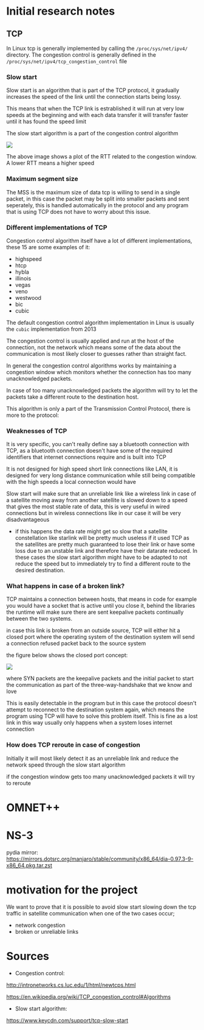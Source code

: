 # Initial research notes
## TCP
In Linux tcp is generally implemented by calling the `/proc/sys/net/ipv4/` directory. The congestion control is generally defined in the `/proc/sys/net/ipv4/tcp_congestion_control` file
### Slow start
Slow start is an algorithm that is part of the TCP protocol, it gradually increases the speed of the link until the connection starts being lossy.

This means that when the TCP link is estrablished it will run at very low speeds at the beginning and with each data transfer it will transfer faster until it has found the speed limit

The slow start algorithm is a part of the congestion control algorithm

<image src=ezgif-5-e0416b6d36.png></image>

The above image shows a plot of the RTT related to the congestion window. A lower RTT means a higher speed

### Maximum segment size
The MSS is the maximum size of data tcp is willing to send in a single packet, in this case the packet may be split into smaller packets and sent seperately, this is handled automatically in the protocol and any program that is using TCP does not have to worry about this issue.

### Different implementations of TCP
Congestion control algorithm itself have a lot of different implementations, these 15 are some examples of it:
*   highspeed
*   htcp
*   hybla
*   illinois
*   vegas
*   veno
*   westwood
*   bic
*   cubic

The default congestion control algorithm implementation in Linux is usually the `cubic` implementation from 2013

The congestion control is usually applied and run at the host of the connection, not the network which means some of the data about the communication is most likely closer to guesses rather than straight fact.

In general the congestion control algorithms works by maintaining a congestion window which monitors whether the connection has too many unacknowledged packets.

In case of too many unacknowledged packets the algorithm will try to let the packets take a different route to the destination host.

This algorithm is only a part of the Transmission Control Protocol, there is more to the protocol:



### Weaknesses of TCP
It is very specific, you can't really define say a bluetooth connection with TCP, as a bluetooth connection doesn't have some of the required identifiers that internet connections require and is built into TCP

It is not designed for high speed short link connections like LAN, it is designed for very long distance communication while still being compatible with the high speeds a local connection would have

Slow start will make sure that an unreliable link like a wireless link in case of a satellite moving away from another satellite is slowed down to a speed that gives the most stable rate of data, this is very useful in wired connections but in wireless connections like in our case it will be very disadvantageous
* if this happens the data rate might get so slow that a satellite constellation like starlink will be pretty much useless if it used TCP as the satellites are pretty much guaranteed to lose their link or have some loss due to an unstable link and therefore have their datarate reduced. In these cases the slow start algorithm might have to be adapted to not reduce the speed but to immediately try to find a different route to the desired destination.
### What happens in case of a broken link?
TCP maintains a connection between hosts, that means in code for example you would have a socket that is active until you close it, behind the libraries the runtime will make sure there are sent keepalive packets continually between the two systems.

in case this link is broken from an outside source, TCP will either hit a closed port where the operating system of the destination system will send a connection refused packet back to the source system

the figure below shows the closed port concept:

<image src="Connections-Attempts-a-normal-TCP-connection-b-TCP-port-closed-c-UDP-port-closed.jpg"></image>

where SYN packets are the keepalive packets and the initial packet to start the communication as part of the three-way-handshake that we know and love

This is easily detectable in the program but in this case the protocol doesn't attempt to reconnect to the destination system again, which means the program using TCP will have to solve this problem itself. This is fine as a lost link in this way usually only happens when a system loses internet connection

### How does TCP reroute in case of congestion

Initially it will most likely detect it as an unreliable link and reduce the network speed through the slow start algorithm

if the congestion window gets too many unacknowledged packets it will try to reroute

# OMNET++

# NS-3

pydia mirror:
https://mirrors.dotsrc.org/manjaro/stable/community/x86_64/dia-0.97.3-9-x86_64.pkg.tar.zst



# motivation for the project

We want to prove that it is possible to avoid slow start slowing down the tcp traffic in satellite communication when one of the two cases occur; 
* network congestion
* broken or unreliable links



# Sources
*   Congestion control: 

http://intronetworks.cs.luc.edu/1/html/newtcps.html

https://en.wikipedia.org/wiki/TCP_congestion_control#Algorithms

*   Slow start algorithm:

https://www.keycdn.com/support/tcp-slow-start